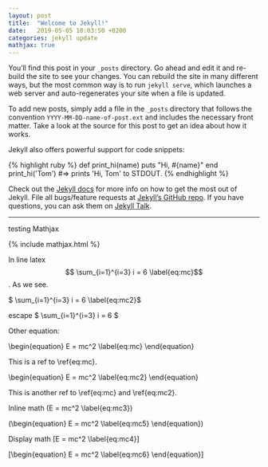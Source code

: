 ```yaml
---
layout: post
title:  "Welcome to Jekyll!"
date:   2019-05-05 10:03:50 +0200
categories: jekyll update
mathjax: true
---
```

You’ll find this post in your `_posts` directory. Go ahead and edit it and re-build the site to see your changes. You can rebuild the site in many different ways, but the most common way is to run `jekyll serve`, which launches a web server and auto-regenerates your site when a file is updated.

To add new posts, simply add a file in the `_posts` directory that follows the convention `YYYY-MM-DD-name-of-post.ext` and includes the necessary front matter. Take a look at the source for this post to get an idea about how it works.

Jekyll also offers powerful support for code snippets:

{% highlight ruby %}
def print_hi(name)
  puts "Hi, #{name}"
end
print_hi('Tom')
#=> prints 'Hi, Tom' to STDOUT.
{% endhighlight %}

Check out the [Jekyll docs][jekyll-docs] for more info on how to get the most out of Jekyll. File all bugs/feature requests at [Jekyll’s GitHub repo][jekyll-gh]. If you have questions, you can ask them on [Jekyll Talk][jekyll-talk].

[jekyll-docs]: https://jekyllrb.com/docs/home
[jekyll-gh]:   https://github.com/jekyll/jekyll
[jekyll-talk]: https://talk.jekyllrb.com/


---
testing Mathjax

{% include mathjax.html %}

In line latex $$ \sum_{i=1}^{i=3} i = 6 \label{eq:mc}$$. As we see.

$ \sum_{i=1}^{i=3} i = 6 \label{eq:mc2}$

escape
\$ \sum_{i=1}^{i=3} i = 6 \$

Other equation:

\begin{equation}
E = mc^2 \label{eq:mc}
\end{equation}

This is a ref to \ref{eq:mc}.

\begin{equation}
E = mc^2 \label{eq:mc2}
\end{equation}

This is another ref to \ref{eq:mc} and \ref{eq:mc2}.

Inline math
\(E = mc^2 \label{eq:mc3}\)

\(\begin{equation}
E = mc^2 \label{eq:mc5}
\end{equation}\)

Display math
\[E = mc^2 \label{eq:mc4}\]

\[\begin{equation}
E = mc^2 \label{eq:mc6}
\end{equation}\]